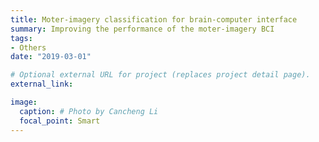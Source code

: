 ```yaml
---
title: Moter-imagery classification for brain-computer interface
summary: Improving the performance of the moter-imagery BCI 
tags:
- Others
date: "2019-03-01"

# Optional external URL for project (replaces project detail page).
external_link: 

image:
  caption: # Photo by Cancheng Li
  focal_point: Smart
---
```

